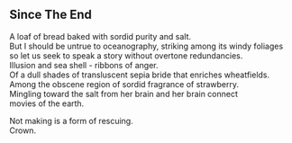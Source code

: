 Since The End
-------------
A loaf of bread baked with sordid purity and salt.  
But I should be untrue to oceanography, striking among its windy foliages  
so let us seek to speak a story without overtone redundancies.  
Illusion and sea shell - ribbons of anger.  
Of a dull shades of transluscent sepia bride that enriches wheatfields.  
Among the obscene region of sordid fragrance of strawberry.  
Mingling toward the salt from her brain and her brain connect  
movies of the earth.  
  
Not making is a form of rescuing.  
Crown.  
